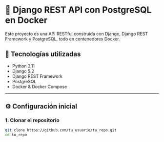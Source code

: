 # 🐍 Django REST API con PostgreSQL en Docker

Este proyecto es una API RESTful construida con Django, Django REST Framework y PostgreSQL, todo en contenedores Docker.

## 🚀 Tecnologías utilizadas

- Python 3.11
- Django 5.2
- Django REST Framework
- PostgreSQL
- Docker & Docker Compose

---

## ⚙️ Configuración inicial

### 1. Clonar el repositorio

```bash
git clone https://github.com/tu_usuario/tu_repo.git
cd tu_repo

